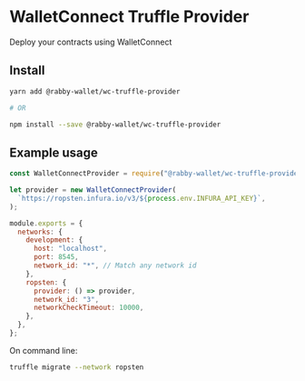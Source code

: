 # WalletConnect Truffle Provider

Deploy your contracts using WalletConnect

## Install

```bash
yarn add @rabby-wallet/wc-truffle-provider

# OR

npm install --save @rabby-wallet/wc-truffle-provider
```

## Example usage

```javascript
const WalletConnectProvider = require("@rabby-wallet/wc-truffle-provider").default;

let provider = new WalletConnectProvider(
  `https://ropsten.infura.io/v3/${process.env.INFURA_API_KEY}`,
);

module.exports = {
  networks: {
    development: {
      host: "localhost",
      port: 8545,
      network_id: "*", // Match any network id
    },
    ropsten: {
      provider: () => provider,
      network_id: "3",
      networkCheckTimeout: 10000,
    },
  },
};
```

On command line:

```bash
truffle migrate --network ropsten
```
